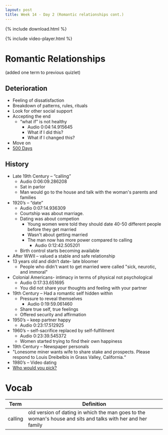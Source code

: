 ```yaml
---
layout: post
title: Week 14 - Day 2 (Romantic relationships cont.)
---
```


{% include download.html %}

{% include video-player.html %}

<script>
new AudioNavigator({videoId:"ubt--TpHQiU"});
</script>

# Romantic Relationships

(added one term to previous quizlet)

## Deterioration
+ Feeling of dissatisfaction
+ Breakdown of patterns, rules, rituals
+ Look for other social support
+ Accepting the end
	+ “what if” is not healthy
		+ Audio 0:04:14.915645 
		+ What if I did this?
		+ What if I changed this?
+ Move on
+ [500 Days](http://www.youtube.com/watch?v=uR7EUHfFi4Y)

## History
+ Late 19th Century – “calling”
	+ Audio 0:06:09.286208 
	+ Sat in parlor
	+ Man would go to the house and talk with the woman's parents and families
+ 1920’s – “date”
	+ Audio 0:07:14.936309 
	+ Courtship was about marriage.
	+ Dating was about competion
		+ Young women were told they should date 40-50 different people before they get married
		+ Wasn't about getting married
		+ The man now has more power compared to calling
			+ Audio 0:12:42.505201 
	+ Birth control starts becoming available
+ After WWII – valued a stable and safe relationship
+ 13 years old and didn’t date- late bloomer
	+ People who didn't want to get married were called "sick, neurotic, and immoral"
+ Colonial Americans- intimacy in terms of physical not psychological
	+ Audio 0:17:33.651695 
	+ You did not share your thoughts and feeling with your partner
+ 19th Century – Had a romantic self hidden within
	+ Pressure to reveal themselves
		+ Audio 0:19:59.061460 
	+ Share true self, true feelings
	+ Offered security and affirmation
+ 1950’s – keep partner happy
	+ Audio 0:23:17.512925 
+ 1960’s – self-sacrifice replaced by self-fulfillment
	+ Audio 0:23:39.545372 
	+ Women started trying to find their own happiness
+ 19th Century – Newspaper personals
+ "Lonesome miner wants wife to share stake and prospects. Please respond to Louis Dreibelbis in Grass Valley, California.“
+ 1980’s – Video dating
+ [Who would you pick?](http://www.youtube.com/watch?v=0bomkgXeDkE)



# Vocab

|Term|Definition
|---|---
|calling|old version of dating in which the man goes to the woman's house and sits and talks with her and her family
